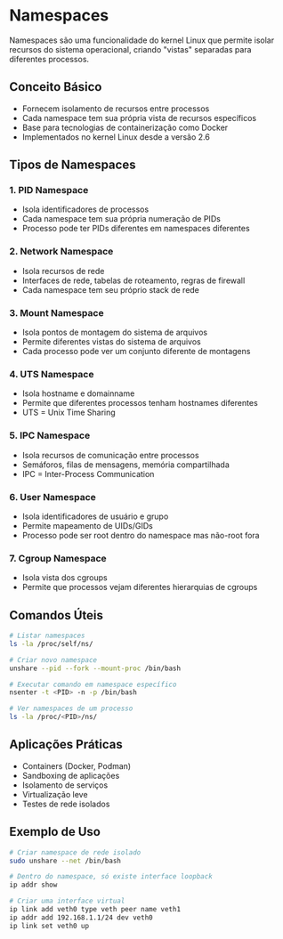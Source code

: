 # Namespaces

Namespaces são uma funcionalidade do kernel Linux que permite isolar recursos do sistema operacional, criando "vistas" separadas para diferentes processos.

## Conceito Básico
- Fornecem isolamento de recursos entre processos
- Cada namespace tem sua própria vista de recursos específicos
- Base para tecnologias de containerização como Docker
- Implementados no kernel Linux desde a versão 2.6

## Tipos de Namespaces

### 1. PID Namespace
- Isola identificadores de processos
- Cada namespace tem sua própria numeração de PIDs
- Processo pode ter PIDs diferentes em namespaces diferentes

### 2. Network Namespace
- Isola recursos de rede
- Interfaces de rede, tabelas de roteamento, regras de firewall
- Cada namespace tem seu próprio stack de rede

### 3. Mount Namespace
- Isola pontos de montagem do sistema de arquivos
- Permite diferentes vistas do sistema de arquivos
- Cada processo pode ver um conjunto diferente de montagens

### 4. UTS Namespace
- Isola hostname e domainname
- Permite que diferentes processos tenham hostnames diferentes
- UTS = Unix Time Sharing

### 5. IPC Namespace
- Isola recursos de comunicação entre processos
- Semáforos, filas de mensagens, memória compartilhada
- IPC = Inter-Process Communication

### 6. User Namespace
- Isola identificadores de usuário e grupo
- Permite mapeamento de UIDs/GIDs
- Processo pode ser root dentro do namespace mas não-root fora

### 7. Cgroup Namespace
- Isola vista dos cgroups
- Permite que processos vejam diferentes hierarquias de cgroups

## Comandos Úteis
```bash
# Listar namespaces
ls -la /proc/self/ns/

# Criar novo namespace
unshare --pid --fork --mount-proc /bin/bash

# Executar comando em namespace específico
nsenter -t <PID> -n -p /bin/bash

# Ver namespaces de um processo
ls -la /proc/<PID>/ns/
```

## Aplicações Práticas
- Containers (Docker, Podman)
- Sandboxing de aplicações
- Isolamento de serviços
- Virtualização leve
- Testes de rede isolados

## Exemplo de Uso
```bash
# Criar namespace de rede isolado
sudo unshare --net /bin/bash

# Dentro do namespace, só existe interface loopback
ip addr show

# Criar uma interface virtual
ip link add veth0 type veth peer name veth1
ip addr add 192.168.1.1/24 dev veth0
ip link set veth0 up
```
